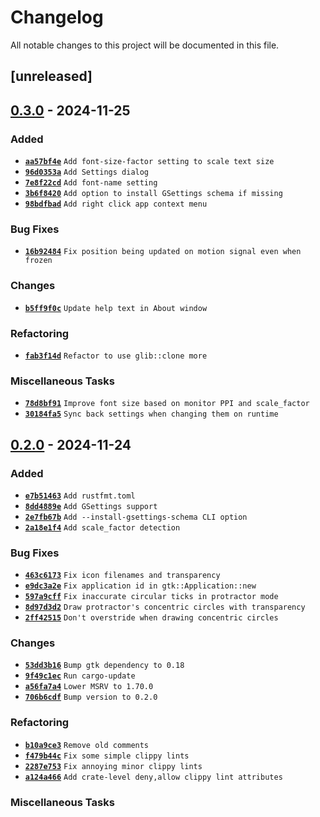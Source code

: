 <!-- SPDX-License-Identifier: GPL-3.0-or-later -->
# Changelog

All notable changes to this project will be documented in this file.

## [unreleased]

## [0.3.0] - 2024-11-25

### Added

- [**`aa57bf4e`**](https://github.com/epilys/rlr/commit/aa57bf4eef4695af2ac4757e51eb9bca352a49ba) `Add font-size-factor setting to scale text size`
- [**`96d0353a`**](https://github.com/epilys/rlr/commit/96d0353a1ed8afa108e508b76fbd84620c305eca) `Add Settings dialog`
- [**`7e8f22cd`**](https://github.com/epilys/rlr/commit/7e8f22cd84d064fbc6b5d8c1f1deb6a0d40f9e68) `Add font-name setting`
- [**`3b6f8420`**](https://github.com/epilys/rlr/commit/3b6f842051c50c745967225acbbe16654380c145) `Add option to install GSettings schema if missing`
- [**`98bdfbad`**](https://github.com/epilys/rlr/commit/98bdfbad72884176d8b56fb67a77402083be395e) `Add right click app context menu`

### Bug Fixes

- [**`16b92484`**](https://github.com/epilys/rlr/commit/16b924844bc4966bf6bd6f58a86a9c563870d4e2) `Fix position being updated on motion signal even when frozen`

### Changes

- [**`b5ff9f0c`**](https://github.com/epilys/rlr/commit/b5ff9f0cd6ec6b3f01f6a01113e681ad4dcdb3e0) `Update help text in About window`

### Refactoring

- [**`fab3f14d`**](https://github.com/epilys/rlr/commit/fab3f14dc37bc3a4a4c4a75542d47d436ca1cc70) `Refactor to use glib::clone more`

### Miscellaneous Tasks

- [**`78d8bf91`**](https://github.com/epilys/rlr/commit/78d8bf91252be1f2535a5e9ec08964b12471dc89) `Improve font size based on monitor PPI and scale_factor`
- [**`30184fa5`**](https://github.com/epilys/rlr/commit/30184fa52146a857d40ec011e12324351cf0a1b7) `Sync back settings when changing them on runtime`

## [0.2.0] - 2024-11-24

### Added

- [**`e7b51463`**](https://github.com/epilys/rlr/commit/e7b51463f99f716104bf1b6ea9575f74f9fd30f0) `Add rustfmt.toml`
- [**`8dd4889e`**](https://github.com/epilys/rlr/commit/8dd4889e41f039ac712efdea426894fc7b502a3b) `Add GSettings support`
- [**`2e7fb67b`**](https://github.com/epilys/rlr/commit/2e7fb67bae0cbba40842131e78ceaf66d6fb7ffe) `Add --install-gsettings-schema CLI option`
- [**`2a18e1f4`**](https://github.com/epilys/rlr/commit/2a18e1f425448fb0b17ed2a82ec9312f6fa6a662) `Add scale_factor detection`

### Bug Fixes

- [**`463c6173`**](https://github.com/epilys/rlr/commit/463c61732b16285a3854449bdecb9cf57a14d376) `Fix icon filenames and transparency`
- [**`e9dc3a2e`**](https://github.com/epilys/rlr/commit/e9dc3a2e8749e5a216b9d9afe6869541f9ec71b6) `Fix application id in gtk::Application::new`
- [**`597a9cff`**](https://github.com/epilys/rlr/commit/597a9cffdd654774bc370a1a6bd077a1d7f365f7) `Fix inaccurate circular ticks in protractor mode`
- [**`8d97d3d2`**](https://github.com/epilys/rlr/commit/8d97d3d23ab6a0b00812893a1e8b3fa8890db060) `Draw protractor's concentric circles with transparency`
- [**`2ff42515`**](https://github.com/epilys/rlr/commit/2ff425159f0ccf9056eaec42d14d672a59e604ad) `Don't overstride when drawing concentric circles`

### Changes

- [**`53dd3b16`**](https://github.com/epilys/rlr/commit/53dd3b168b3077993f46953a1faf8b601cc68e05) `Bump gtk dependency to 0.18`
- [**`9f49c1ec`**](https://github.com/epilys/rlr/commit/9f49c1ec2f6ead93f2d34418eb758d19d88859d5) `Run cargo-update`
- [**`a56fa7a4`**](https://github.com/epilys/rlr/commit/a56fa7a407a989cc2263b434553471f344bf5e1b) `Lower MSRV to 1.70.0`
- [**`706b6cdf`**](https://github.com/epilys/rlr/commit/706b6cdfe361cd4f30b4b156574b1ab02bf176e6) `Bump version to 0.2.0`

### Refactoring

- [**`b10a9ce3`**](https://github.com/epilys/rlr/commit/b10a9ce35d0b36c031af88d4a6ffd9aa37a74989) `Remove old comments`
- [**`f479b44c`**](https://github.com/epilys/rlr/commit/f479b44cc8031822a082216dbd7c6d448c1f7898) `Fix some simple clippy lints`
- [**`2287e753`**](https://github.com/epilys/rlr/commit/2287e753f4344b107875fd87af8e232f60a972a1) `Fix annoying minor clippy lints`
- [**`a124a466`**](https://github.com/epilys/rlr/commit/a124a46613bc05d2e776b506a999c43be5df6e1e) `Add crate-level deny,allow clippy lint attributes`

### Miscellaneous Tasks

<!-- generated by git-cliff -->

[0.2.0]: <https://github.com/epilys/rlr/releases/tag/v0.2.0>
[0.3.0]: <https://github.com/epilys/rlr/releases/tag/v0.3.0>
